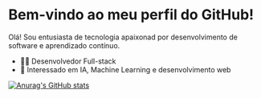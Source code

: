 # Bem-vindo ao meu perfil do GitHub!

Olá! Sou entusiasta de tecnologia apaixonad por desenvolvimento de software e aprendizado contínuo.

- 👩‍💻 Desenvolvedor Full-stack
- 🌱 Interessado em IA, Machine Learning e desenvolvimento web

[![Anurag's GitHub stats](https://github-readme-stats.vercel.app/api?username=mikoeww)](https://github.com/anuraghazra/github-readme-stats)
